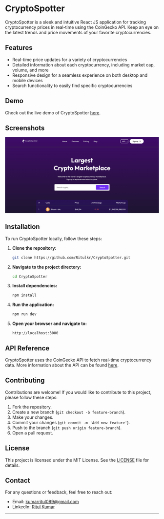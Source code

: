 

# CryptoSpotter

CryptoSpotter is a sleek and intuitive React JS application for tracking cryptocurrency prices in real-time using the CoinGecko API. Keep an eye on the latest trends and price movements of your favorite cryptocurrencies.

## Features

- Real-time price updates for a variety of cryptocurrencies
- Detailed information about each cryptocurrency, including market cap, volume, and more
- Responsive design for a seamless experience on both desktop and mobile devices
- Search functionality to easily find specific cryptocurrencies


## Demo

Check out the live demo of CryptoSpotter [here](#).

## Screenshots

![Home Page](Screenshot.png)


## Installation

To run CryptoSpotter locally, follow these steps:

1. **Clone the repository:**

   ```bash
   git clone https://github.com/Ritulkr/CryptoSpotter.git
   ```

2. **Navigate to the project directory:**

   ```bash
   cd CryptoSpotter
   ```

3. **Install dependencies:**

   ```bash
   npm install
   ```

4. **Run the application:**

   ```bash
   npm run dev
   ```

5. **Open your browser and navigate to:**

   ```
   http://localhost:3000
   ```


## API Reference

CryptoSpotter uses the CoinGecko API to fetch real-time cryptocurrency data. More information about the API can be found [here](https://www.coingecko.com/en/api).

## Contributing

Contributions are welcome! If you would like to contribute to this project, please follow these steps:

1. Fork the repository.
2. Create a new branch (`git checkout -b feature-branch`).
3. Make your changes.
4. Commit your changes (`git commit -m 'Add new feature'`).
5. Push to the branch (`git push origin feature-branch`).
6. Open a pull request.

## License

This project is licensed under the MIT License. See the [LICENSE](LICENSE) file for details.

## Contact

For any questions or feedback, feel free to reach out:

- Email: kumarritul089@gmail.com
- LinkedIn: [Ritul Kumar](https://www.linkedin.com/in/ritul-kumar/)

---
